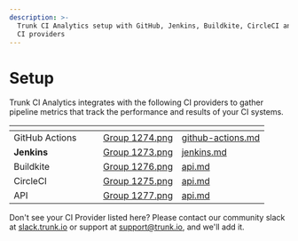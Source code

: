 ```yaml
---
description: >-
  Trunk CI Analytics setup with GitHub, Jenkins, Buildkite, CircleCI and other
  CI providers
---
```


# Setup

Trunk CI Analytics integrates with the following CI providers to gather pipeline metrics that track the performance and results of your CI systems.&#x20;

<table data-column-title-hidden data-view="cards"><thead><tr><th></th><th data-hidden></th><th data-hidden></th><th data-hidden data-card-cover data-type="files"></th><th data-hidden data-card-target data-type="content-ref"></th></tr></thead><tbody><tr><td>GitHub Actions</td><td></td><td></td><td><a href="../../.gitbook/assets/Group 1274.png">Group 1274.png</a></td><td><a href="github-actions.md">github-actions.md</a></td></tr><tr><td><strong>Jenkins</strong></td><td></td><td></td><td><a href="../../.gitbook/assets/Group 1273.png">Group 1273.png</a></td><td><a href="jenkins.md">jenkins.md</a></td></tr><tr><td>Buildkite</td><td></td><td></td><td><a href="../../.gitbook/assets/Group 1276.png">Group 1276.png</a></td><td><a href="../../apis/api.md">api.md</a></td></tr><tr><td>CircleCI</td><td></td><td></td><td><a href="../../.gitbook/assets/Group 1275.png">Group 1275.png</a></td><td><a href="../../apis/api.md">api.md</a></td></tr><tr><td>API</td><td></td><td></td><td><a href="../../.gitbook/assets/Group 1277.png">Group 1277.png</a></td><td><a href="../../apis/api.md">api.md</a></td></tr></tbody></table>

Don't see your CI Provider listed here? Please contact our community slack at [slack.trunk.io](https://slack.trunk.io) or support at [support@trunk.io](mailto:support@trunk.io), and we'll add it.

